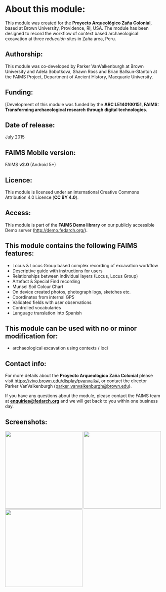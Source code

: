 # About this module:
This module was created for the **Proyecto Arqueológico Zaña Colonial**, based at Brown University, Providence, RI, USA. The module has been designed to record the workflow of context based archaeological excavation at three *reducción* sites in Zaña area, Peru.

## Authorship:
This module was co-developed by Parker VanValkenburgh at Brown University and Adela Sobotkova, Shawn Ross and Brian Ballsun-Stanton at the FAIMS Project, Department of Ancient History, Macquarie University.

## Funding:
[Development of this module was funded by the **ARC LE140100151, FAIMS: Transforming archaeological research through digital technologies**.


## Date of release:
July 2015 

## FAIMS Mobile version:
FAIMS **v2.0** (Android 5+)

## Licence:
This module is licensed under an international Creative Commons Attribution 4.0 Licence (**CC BY 4.0**).

## Access:
This module is part of the **FAIMS Demo library** on our publicly accessible Demo server (http://demo.fedarch.org/). 

## This module contains the following FAIMS features:
* Locus & Locus Group based complex recording of excavation workflow
* Descriptive guide with instructions for users
* Relationships between individual layers (Locus, Locus Group)
* Artefact & Special Find recording
* Munsel Soil Colour Chart
* On device created photos, photograph logs, sketches etc.
* Coordinates from internal GPS
* Validated fields with user observations
* Controlled vocabularies
* Language translation into Spanish 

## This module can be used with no or minor modification for:
* archaeological excavation using contexts / loci

## Contact info:
For more details about the **Proyecto Arqueológico Zaña Colonial** please visit https://vivo.brown.edu/display/pvanvalk#, or contact the director Parker VanValkenburgh (parker_vanvalkenburgh@brown.edu).

If you have any questions about the module, please contact the FAIMS team at **enquiries@fedarch.org** and we will get back to you within one business day.

## Screenshots:
<p align="left">
  <img src="xxx" width="250"/>
  <img src="xxx" width="250"/>
  <img src="xxx" width="250"/>
</p>

